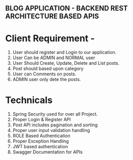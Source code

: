 ## BLOG APPLICATION - BACKEND REST ARCHITECTURE BASED APIS
# Client Requirement -
1. User should register and Login to our application.
2. User Can be ADMIN and NORMAL user
3. User Should Create, Update, Delete and List posts.
4. Post should based upon category
5. User can Comments on posts.
6. ADMIN user only dete the posts.

# Technicals 
1. Spring Security used for over all Project.
2. Proper Login & Register API
3. Post API includes pagination and sorting
4. Proper user input validation handling
5. ROLE Based Authentication
6. Proper Exception Handling
7. JWT based authentication
8. Swagger Documentation for APIs
